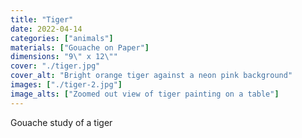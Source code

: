 ```yaml
---
title: "Tiger"
date: 2022-04-14
categories: ["animals"]
materials: ["Gouache on Paper"]
dimensions: "9\" x 12\""
cover: "./tiger.jpg"
cover_alt: "Bright orange tiger against a neon pink background"
images: ["./tiger-2.jpg"]
image_alts: ["Zoomed out view of tiger painting on a table"]
---
```

Gouache study of a tiger
